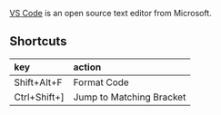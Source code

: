[VS Code](https://code.visualstudio.com/) is an open source text editor from Microsoft.

## Shortcuts

| key  | action                                   |
|:-------------| :--------------------------------|
| Shift+Alt+F  | Format Code                      |
| Ctrl+Shift+] | Jump to Matching Bracket         |
